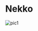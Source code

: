 # Nekko
![pic1](https://user-images.githubusercontent.com/67428572/230736660-08cb5af4-5496-411e-886b-2fdc17ad0240.png)

